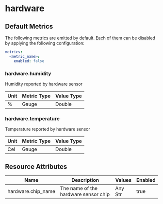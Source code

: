 [comment]: <> (Code generated by mdatagen. DO NOT EDIT.)

# hardware

## Default Metrics

The following metrics are emitted by default. Each of them can be disabled by applying the following configuration:

```yaml
metrics:
  <metric_name>:
    enabled: false
```

### hardware.humidity

Humidity reported by hardware sensor

| Unit | Metric Type | Value Type |
| ---- | ----------- | ---------- |
| % | Gauge | Double |

### hardware.temperature

Temperature reported by hardware sensor

| Unit | Metric Type | Value Type |
| ---- | ----------- | ---------- |
| Cel | Gauge | Double |

## Resource Attributes

| Name | Description | Values | Enabled |
| ---- | ----------- | ------ | ------- |
| hardware.chip_name | The name of the hardware sensor chip | Any Str | true |

